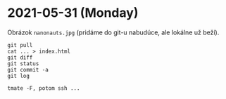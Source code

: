# 2021-05-31 (Monday)

Obrázok `nanonauts.jpg` (pridáme do git-u nabudúce, ale lokálne
už beží).

    git pull
    cat ... > index.html
    git diff
    git status
    git commit -a
    git log

    tmate -F, potom ssh ...
